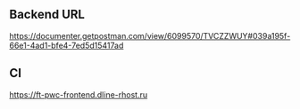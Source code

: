 
## Backend URL
https://documenter.getpostman.com/view/6099570/TVCZZWUY#039a195f-66e1-4ad1-bfe4-7ed5d15417ad

## CI
https://ft-pwc-frontend.dline-rhost.ru


